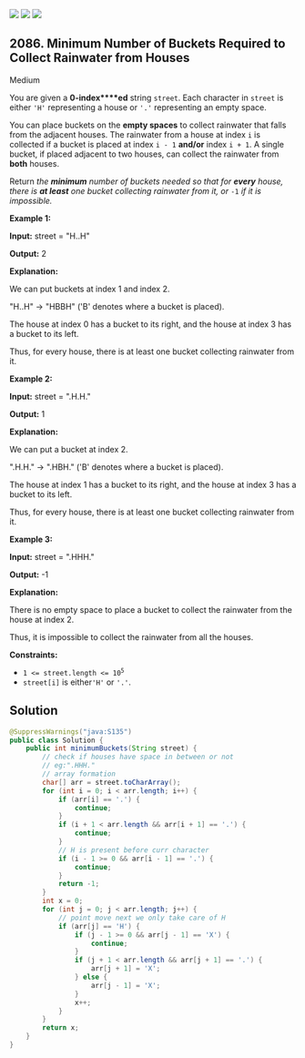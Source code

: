 [![](https://img.shields.io/github/stars/javadev/LeetCode-in-Java?label=Stars&style=flat-square)](https://github.com/javadev/LeetCode-in-Java)
[![](https://img.shields.io/github/forks/javadev/LeetCode-in-Java?label=Fork%20me%20on%20GitHub%20&style=flat-square)](https://github.com/javadev/LeetCode-in-Java/fork)
[![](https://img.shields.io/badge/-LeetCode%20in%20Kotlin-blue?style=flat-square)](https://github.com/javadev/LeetCode-in-Kotlin)

## 2086\. Minimum Number of Buckets Required to Collect Rainwater from Houses

Medium

You are given a **0-index****ed** string `street`. Each character in `street` is either `'H'` representing a house or `'.'` representing an empty space.

You can place buckets on the **empty spaces** to collect rainwater that falls from the adjacent houses. The rainwater from a house at index `i` is collected if a bucket is placed at index `i - 1` **and/or** index `i + 1`. A single bucket, if placed adjacent to two houses, can collect the rainwater from **both** houses.

Return _the **minimum** number of buckets needed so that for **every** house, there is **at least** one bucket collecting rainwater from it, or_ `-1` _if it is impossible._

**Example 1:**

**Input:** street = "H..H"

**Output:** 2

**Explanation:**

We can put buckets at index 1 and index 2.

"H..H" -> "HBBH" ('B' denotes where a bucket is placed).

The house at index 0 has a bucket to its right, and the house at index 3 has a bucket to its left.

Thus, for every house, there is at least one bucket collecting rainwater from it. 

**Example 2:**

**Input:** street = ".H.H."

**Output:** 1

**Explanation:**

We can put a bucket at index 2.

".H.H." -> ".HBH." ('B' denotes where a bucket is placed).

The house at index 1 has a bucket to its right, and the house at index 3 has a bucket to its left.

Thus, for every house, there is at least one bucket collecting rainwater from it. 

**Example 3:**

**Input:** street = ".HHH."

**Output:** -1

**Explanation:**

There is no empty space to place a bucket to collect the rainwater from the house at index 2.

Thus, it is impossible to collect the rainwater from all the houses. 

**Constraints:**

*   <code>1 <= street.length <= 10<sup>5</sup></code>
*   `street[i]` is either`'H'` or `'.'`.

## Solution

```java
@SuppressWarnings("java:S135")
public class Solution {
    public int minimumBuckets(String street) {
        // check if houses have space in between or not
        // eg:".HHH."
        // array formation
        char[] arr = street.toCharArray();
        for (int i = 0; i < arr.length; i++) {
            if (arr[i] == '.') {
                continue;
            }
            if (i + 1 < arr.length && arr[i + 1] == '.') {
                continue;
            }
            // H is present before curr character
            if (i - 1 >= 0 && arr[i - 1] == '.') {
                continue;
            }
            return -1;
        }
        int x = 0;
        for (int j = 0; j < arr.length; j++) {
            // point move next we only take care of H
            if (arr[j] == 'H') {
                if (j - 1 >= 0 && arr[j - 1] == 'X') {
                    continue;
                }
                if (j + 1 < arr.length && arr[j + 1] == '.') {
                    arr[j + 1] = 'X';
                } else {
                    arr[j - 1] = 'X';
                }
                x++;
            }
        }
        return x;
    }
}
```